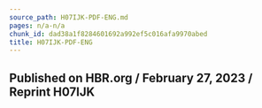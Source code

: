 ```yaml
---
source_path: H07IJK-PDF-ENG.md
pages: n/a-n/a
chunk_id: dad38a1f8284601692a992ef5c016afa9970abed
title: H07IJK-PDF-ENG
---
```

## Published on HBR.org / February 27, 2023 / Reprint H07IJK
